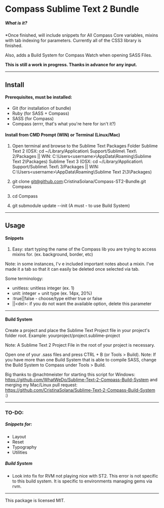 # Compass Sublime Text 2 Bundle

##### What is it?

*Once finished, will include snippets for All Compass Core variables, mixins with tab indexing for parameters. Currently all of the CSS3 library is finished.

Also, adds a Build System for Compass Watch when opening SASS Files.

**This is still a work in progress. Thanks in advance for any input.**

---

## Install

#### Prerequisites, must be installed:

- Git (for installation of bundle)
- Ruby (for SASS + Compass)
- SASS (for Compass)
- Compass (errrr, that's what you're here for isn't it?)

#### Install from CMD Prompt (WIN) or Terminal (Linux/Mac)

1. Open terminal and browse to the Sublime Text Packages Folder 
Sublime Text 2
(OSX: cd ~/Library/Application\ Support/Sublime\ Text\ 2/Packages || WIN: C:\Users\<username>\AppData\Roaming\Sublime Text 2\Packages)
Sublime Text 3
(OSX: cd ~/Library/Application\ Support/Sublime\ Text\ 3/Packages || WIN: C:\Users\<username>\AppData\Roaming\Sublime Text 2\3\Packages)

2. git clone git@github.com:CristinaSolana/Compass-ST2-Bundle.git Compass

3. cd Compass

4. git submodule update --init (A must - to use Build System)

---

## Usage

#### Snippets

1. Easy: start typing the name of the Compass lib you are trying to access mixins for. (ex. background, border, etc)

Note: in some instances, I'v e included important notes about a mixin. I've made it a tab so that it can easily be deleted once selected via tab.

Some terminology:
+ unitless: unitless integer (ex. 1)
+ unit: integer + unit type (ex. 14px, 20%)
+ <some-param>:true||false - choose/type either true or false
+ ||&lt;del&gt;: if you do not want the available option, delete this parameter

---

#### Build System

Create a project and place the Sublime Text Project file in your project's folder root.
Example:
yourproject/project.sublime-project

Note: A Sublime Text 2 Project File in the root of your project is necessary.

Open one of your .sass files and press CTRL + B (or Tools > Build). 
Note: If you have more than one Build System that is able to compile SASS, change the Build System to Compass under Tools > Build.

Big thanks to @nachtmeister for starting this script for Windows: https://github.com/WhatWeDo/Sublime-Text-2-Compass-Build-System and merging my Mac/Linux pull request: https://github.com/CristinaSolana/Sublime-Text-2-Compass-Build-System :)

---

### TO-DO:

##### Snippets for: 
+ Layout
+ Reset
+ Typography
+ Utilities

##### Build System
+ Look into fix for RVM not playing nice with ST2. This error is not specific to this build system. It is specific to environments managing gems via rvm.

---

This package is licensed MIT.
